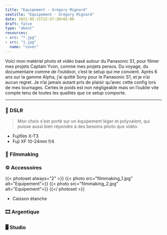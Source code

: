 ```yaml
---
title: "Equipement - Grégory Mignard"
seotitle: "Equipement - Grégory Mignard"
date: 2021-05-21T22:57:50+02:00
draft: false
type: "about"
resources:
- src: "*.jpg"
- src: "1.jpg"
  name: "cover"
---
```


Voici mon matériel photo et vidéo basé autour du Panasonic S1, pour filmer mes projets Captain Yvon, comme mes projets persos. Du voyage, du documentaire comme de l’outdoor, c’est le setup qui me convient.  Après 6 ans sur la gamme Alpha, j’ai quitté Sony pour le Panasonic S1, et je n’ai aucun regret. Je n’ai jamais autant pris de plaisir qu’avec cette config lors de mes tournages. Certes le poids est non négligeable mais on l’oublie vite compte tenu de toutes les qualités que ce setup comporte.

***

### 📸 DSLR

> Mon choix s'est porté sur un équipement léger et polyvalent, qui puisse aussi bien répondre à des besoins photo que vidéo.

* Fujifilm X-T3
* Fuji XF 10-24mm f/4

### 🎥 Filmmaking





### ⚙️ Accessoires

{{< photoset always="2" >}}
{{< photo src="filmmaking_1.jpg" alt="Equipement">}}
{{< photo src="filmmaking_2.jpg" alt="Equipement">}}
{{</ photoset >}}

* Caisson étanche

### 🎞️ Argentique


### 🖥️ Studio
